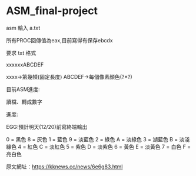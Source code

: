 # ASM_final-project

asm 輸入 a.txt

所有PROC回傳值為eax,目前寫得有保存ebcdx

要求 txt 格式

xxxxxxABCDEF

xxxx->第幾幀(固定長度)  ABCDEF->每個像素顏色(?*?)

目前ASM進度:

讀檔、轉成數字

進度:

EGG:預計明天(12/20)前寫終端輸出

0 = 黑色 8 = 灰色 1 = 藍色 9 = 淡藍色 2 = 綠色 A = 淡綠色 3 = 湖藍色 B = 淡淺綠色 4 = 紅色 C = 淡紅色 5 = 紫色 D = 淡紫色 6 = 黃色 E = 淡黃色 7 = 白色 F = 亮白色

原文網址：https://kknews.cc/news/6e6g83.html
